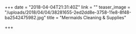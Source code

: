 +++
date = "2018-04-04T21:31:40Z"
link = ""
teaser_image = "/uploads/2018/04/04/38281655-2ed2dd8e-3758-11e8-8f48-ba2542475982.jpg"
title = "Mermaids Cleaning & Supplies"

+++
